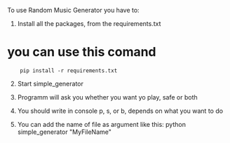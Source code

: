 


To use Random Music Generator you have to:

1) Install all the packages, from the requirements.txt
# you can use this comand
        pip install -r requirements.txt

2) Start simple_generator

3) Programm will ask you whether you want yo play, safe or both

4) You should write in console p, s, or b, depends on what you want to do

5) You can add the name of file as argument like this:
        python simple_generator "MyFileName"
